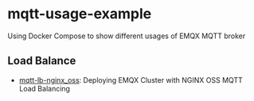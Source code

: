# mqtt-usage-example

Using Docker Compose to show different usages of EMQX MQTT broker

## Load Balance

- [mqtt-lb-nginx_oss](./mqtt-lb-nginx_oss/README.md): Deploying EMQX Cluster
  with NGINX OSS MQTT Load Balancing
